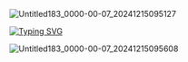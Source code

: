 
![Untitled183_0000-00-07_20241215095127](https://github.com/user-attachments/assets/ff873ed9-04d8-4d2b-bfa1-e4cce0b7bc8c)

[![Typing SVG](https://readme-typing-svg.herokuapp.com?font=Fredoka&weight=500&duration=2500&pause=2000&color=F70000&background=C7FF0000&multiline=true&width=435&lines=%E3%85%A4%E3%85%A4%E3%85%A4%E3%85%A4%E3%85%A4%E3%85%A4%E3%85%A4++Jern+or+Karter+%E2%9F%A2)](https://git.io/typing-svg)


![Untitled183_0000-00-07_20241215095608](https://github.com/user-attachments/assets/13e78197-8338-4710-a71c-1685a50d9f66)
